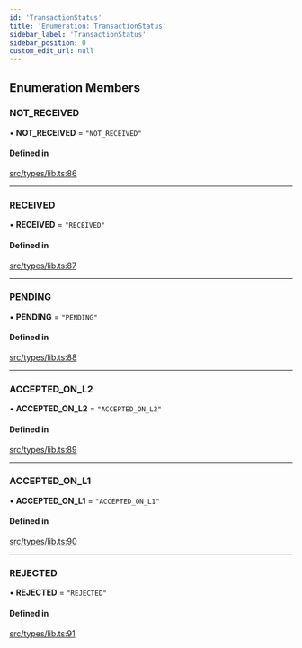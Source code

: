 ```yaml
---
id: 'TransactionStatus'
title: 'Enumeration: TransactionStatus'
sidebar_label: 'TransactionStatus'
sidebar_position: 0
custom_edit_url: null
---
```


## Enumeration Members

### NOT_RECEIVED

• **NOT_RECEIVED** = `"NOT_RECEIVED"`

#### Defined in

[src/types/lib.ts:86](https://github.com/PhilippeR26/starknet.js/blob/689c0e5/src/types/lib.ts#L86)

---

### RECEIVED

• **RECEIVED** = `"RECEIVED"`

#### Defined in

[src/types/lib.ts:87](https://github.com/PhilippeR26/starknet.js/blob/689c0e5/src/types/lib.ts#L87)

---

### PENDING

• **PENDING** = `"PENDING"`

#### Defined in

[src/types/lib.ts:88](https://github.com/PhilippeR26/starknet.js/blob/689c0e5/src/types/lib.ts#L88)

---

### ACCEPTED_ON_L2

• **ACCEPTED_ON_L2** = `"ACCEPTED_ON_L2"`

#### Defined in

[src/types/lib.ts:89](https://github.com/PhilippeR26/starknet.js/blob/689c0e5/src/types/lib.ts#L89)

---

### ACCEPTED_ON_L1

• **ACCEPTED_ON_L1** = `"ACCEPTED_ON_L1"`

#### Defined in

[src/types/lib.ts:90](https://github.com/PhilippeR26/starknet.js/blob/689c0e5/src/types/lib.ts#L90)

---

### REJECTED

• **REJECTED** = `"REJECTED"`

#### Defined in

[src/types/lib.ts:91](https://github.com/PhilippeR26/starknet.js/blob/689c0e5/src/types/lib.ts#L91)

